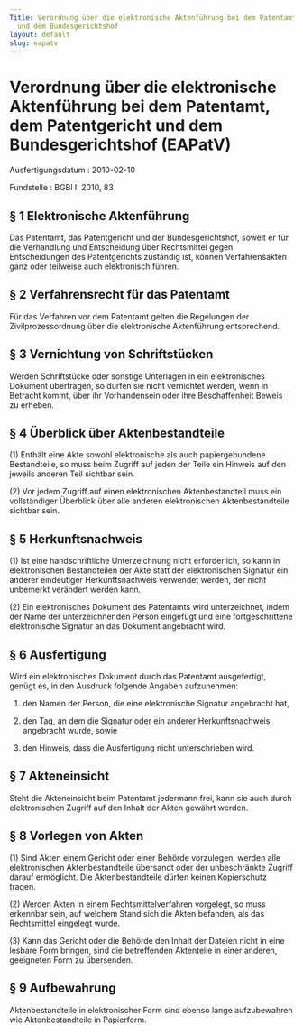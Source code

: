 ```yaml
---
Title: Verordnung über die elektronische Aktenführung bei dem Patentamt, dem Patentgericht
  und dem Bundesgerichtshof
layout: default
slug: eapatv
---
```


# Verordnung über die elektronische Aktenführung bei dem Patentamt, dem Patentgericht und dem Bundesgerichtshof (EAPatV)

Ausfertigungsdatum
:   2010-02-10

Fundstelle
:   BGBl I: 2010, 83


## § 1 Elektronische Aktenführung

Das Patentamt, das Patentgericht und der Bundesgerichtshof, soweit er
für die Verhandlung und Entscheidung über Rechtsmittel gegen
Entscheidungen des Patentgerichts zuständig ist, können
Verfahrensakten ganz oder teilweise auch elektronisch führen.


## § 2 Verfahrensrecht für das Patentamt

Für das Verfahren vor dem Patentamt gelten die Regelungen der
Zivilprozessordnung über die elektronische Aktenführung entsprechend.


## § 3 Vernichtung von Schriftstücken

Werden Schriftstücke oder sonstige Unterlagen in ein elektronisches
Dokument übertragen, so dürfen sie nicht vernichtet werden, wenn in
Betracht kommt, über ihr Vorhandensein oder ihre Beschaffenheit Beweis
zu erheben.


## § 4 Überblick über Aktenbestandteile

(1) Enthält eine Akte sowohl elektronische als auch papiergebundene
Bestandteile, so muss beim Zugriff auf jeden der Teile ein Hinweis auf
den jeweils anderen Teil sichtbar sein.

(2) Vor jedem Zugriff auf einen elektronischen Aktenbestandteil muss
ein vollständiger Überblick über alle anderen elektronischen
Aktenbestandteile sichtbar sein.


## § 5 Herkunftsnachweis

(1) Ist eine handschriftliche Unterzeichnung nicht erforderlich, so
kann in elektronischen Bestandteilen der Akte statt der elektronischen
Signatur ein anderer eindeutiger Herkunftsnachweis verwendet werden,
der nicht unbemerkt verändert werden kann.

(2) Ein elektronisches Dokument des Patentamts wird unterzeichnet,
indem der Name der unterzeichnenden Person eingefügt und eine
fortgeschrittene elektronische Signatur an das Dokument angebracht
wird.


## § 6 Ausfertigung

Wird ein elektronisches Dokument durch das Patentamt ausgefertigt,
genügt es, in den Ausdruck folgende Angaben aufzunehmen:

1.  den Namen der Person, die eine elektronische Signatur angebracht hat,


2.  den Tag, an dem die Signatur oder ein anderer Herkunftsnachweis
    angebracht wurde, sowie


3.  den Hinweis, dass die Ausfertigung nicht unterschrieben wird.





## § 7 Akteneinsicht

Steht die Akteneinsicht beim Patentamt jedermann frei, kann sie auch
durch elektronischen Zugriff auf den Inhalt der Akten gewährt werden.


## § 8 Vorlegen von Akten

(1) Sind Akten einem Gericht oder einer Behörde vorzulegen, werden
alle elektronischen Aktenbestandteile übersandt oder der unbeschränkte
Zugriff darauf ermöglicht. Die Aktenbestandteile dürfen keinen
Kopierschutz tragen.

(2) Werden Akten in einem Rechtsmittelverfahren vorgelegt, so muss
erkennbar sein, auf welchem Stand sich die Akten befanden, als das
Rechtsmittel eingelegt wurde.

(3) Kann das Gericht oder die Behörde den Inhalt der Dateien nicht in
eine lesbare Form bringen, sind die betreffenden Aktenteile in einer
anderen, geeigneten Form zu übersenden.


## § 9 Aufbewahrung

Aktenbestandteile in elektronischer Form sind ebenso lange
aufzubewahren wie Aktenbestandteile in Papierform.

